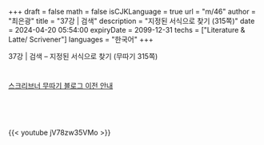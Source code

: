 +++
draft = false
math = false
isCJKLanguage = true
url = "m/46"
author = "최은광"
title = "37강 | 검색"
description = "지정된 서식으로 찾기 (315쪽)"
date = 2024-04-20 05:54:00
expiryDate = 2099-12-31
techs = ["Literature & Latte/ Scrivener"]
languages = "한국어"
+++

37강 | 검색 – 지정된 서식으로 찾기 (무따기 315쪽)

<!--more--> 

#

[스크리브너 무따기 블로그 이전 안내](../../docs/scrivener/newsroom/scrivener-notice-01/)

<br>

<script async src="https://pagead2.googlesyndication.com/pagead/js/adsbygoogle.js?client=ca-pub-2618164900782657"
     crossorigin="anonymous"></script>
<ins class="adsbygoogle"
     style="display:block"
     data-ad-format="autorelaxed"
     data-ad-client="ca-pub-2618164900782657"
     data-ad-slot="3789799679"></ins>
<script>
     (adsbygoogle = window.adsbygoogle || []).push({});
</script>

<br>

{{< youtube jV78zw35VMo >}}

#